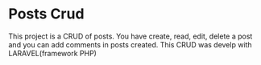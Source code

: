 # Posts Crud

This project is a CRUD of posts. You have create, read, edit, delete a post and you can add comments in posts created. This CRUD was develp with LARAVEL(framework PHP)
